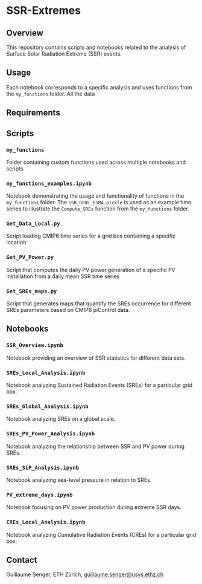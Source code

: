 # SSR-Extremes

## Overview
This repository contains scripts and notebooks related to the analysis of Surface Solar Radiation Extreme (SSR) events.

## Usage

Each notebook corresponds to a specific analysis and uses functions from the `my_functions` folder. All the data 

## Requirements


## Scripts

### `my_functions`
Folder containing custom functions used across multiple notebooks and scripts.

### `my_functions_examples.ipynb`
Notebook demonstrating the usage and functionality of functions in the `my_functions` folder. 
The `SSR_GFDL_ESM4.pickle` is used as an example time series to illustrate the `Compute_SREs` function from the `my_functions` folder.

### `Get_Data_Local.py`
Script loading CMIP6 time series for a grid box containing a specific location

### `Get_PV_Power.py`
Script that computes the daily PV power generation of a specific PV installation from a daily mean SSR time series

### `Get_SREs_maps.py`
Script that generates maps that quantify the SREs occurrence for different SREs parameters based on CMIP6 piControl data.

## Notebooks

### `SSR_Overview.ipynb`
Notebook providing an overview of SSR statistics for different data sets.

### `SREs_Local_Analysis.ipynb`
Notebook analyzing Sustained Radiation Events (SREs) for a particular grid box.

### `SREs_Global_Analysis.ipynb`
Notebook analyzing SREs on a global scale.

### `SREs_PV_Power_Analysis.ipynb`
Notebook analyzing the relationship between SSR and PV power during SREs.

### `SREs_SLP_Analysis.ipynb`
Notebook analyzing sea-level pressure in relation to SREs.

### `PV_extreme_days.ipynb`
Notebook focusing on PV power production during extreme SSR days.

### `CREs_Local_Analysis.ipynb`
Notebook analyzing Cumulative Radiation Events (CREs) for a particular grid box.

## Contact
Guillaume Senger, ETH Zürich, guillaume.senger@usys.ethz.ch

